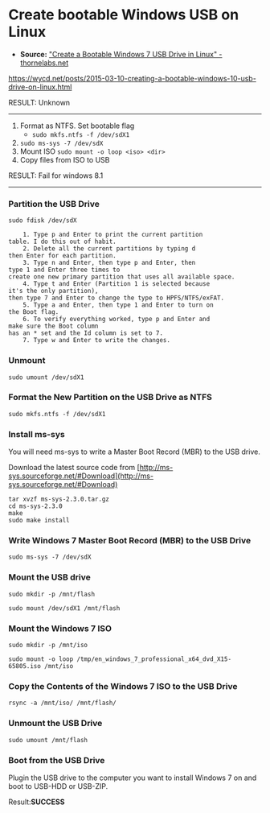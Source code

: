 Create bootable Windows USB on Linux
====================================

- **Source:** ["Create a Bootable Windows 7 USB Drive in Linux" - thornelabs.net](http://thornelabs.net/2013/06/10/create-a-bootable-windows-7-usb-drive-in-linux.html)

https://wycd.net/posts/2015-03-10-creating-a-bootable-windows-10-usb-drive-on-linux.html

RESULT: Unknown

----

1. Format as NTFS. Set bootable flag
    - `sudo mkfs.ntfs -f /dev/sdX1`
2. `sudo ms-sys -7 /dev/sdX`
3. Mount ISO `sudo mount -o loop <iso> <dir>`
4. Copy files from ISO to USB

RESULT: Fail for windows 8.1

----

### Partition the USB Drive

`sudo fdisk /dev/sdX`

```
    1. Type p and Enter to print the current partition 
table. I do this out of habit.
    2. Delete all the current partitions by typing d 
then Enter for each partition.
    3. Type n and Enter, then type p and Enter, then 
type 1 and Enter three times to 
create one new primary partition that uses all available space.
    4. Type t and Enter (Partition 1 is selected because 
it's the only partition), 
then type 7 and Enter to change the type to HPFS/NTFS/exFAT.
    5. Type a and Enter, then type 1 and Enter to turn on 
the Boot flag.
    6. To verify everything worked, type p and Enter and 
make sure the Boot column 
has an * set and the Id column is set to 7.
    7. Type w and Enter to write the changes.
```

### Unmount
`sudo umount /dev/sdX1`

### Format the New Partition on the USB Drive as NTFS
`sudo mkfs.ntfs -f /dev/sdX1`

### Install ms-sys
You will need ms-sys to write a Master Boot Record (MBR) to the USB drive. 

Download the latest source code from [http://ms-sys.sourceforge.net/#Download](http://ms-sys.sourceforge.net/#Download)

```
tar xvzf ms-sys-2.3.0.tar.gz
cd ms-sys-2.3.0
make
sudo make install
```

### Write Windows 7 Master Boot Record (MBR) to the USB Drive
`sudo ms-sys -7 /dev/sdX`

### Mount the USB drive
```
sudo mkdir -p /mnt/flash

sudo mount /dev/sdX1 /mnt/flash
```

### Mount the Windows 7 ISO
```
sudo mkdir -p /mnt/iso

sudo mount -o loop /tmp/en_windows_7_professional_x64_dvd_X15-65805.iso /mnt/iso
```

### Copy the Contents of the Windows 7 ISO to the USB Drive
`rsync -a /mnt/iso/ /mnt/flash/`

### Unmount the USB Drive
`sudo umount /mnt/flash`

### Boot from the USB Drive
Plugin the USB drive to the computer you want to install Windows 7 on and boot to USB-HDD or USB-ZIP. 

Result:**SUCCESS**
